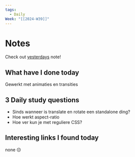 ```yaml
---
tags:
  - Daily
Week: "[[2024-W39]]"
---
```


# Notes

Check out [yesterdays](2024-09-16) note!

## What have I done today

Gewerkt met animaties en transities

## 3 Daily study questions

- Sinds wanneer is translate en rotate een standalone ding?
- Hoe werkt aspect-ratio
- Hoe ver kun je met reguliere CSS?

## Interesting links I found today

none 😔
